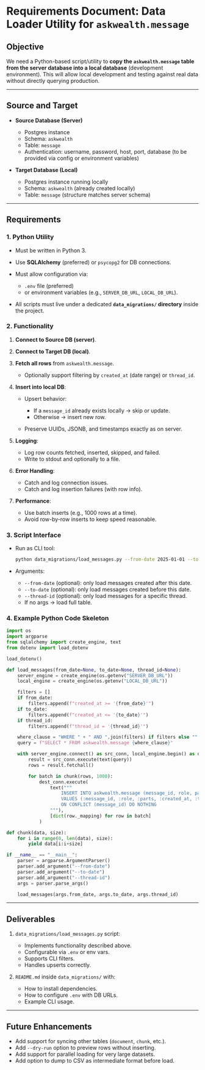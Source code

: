 # Requirements Document: Data Loader Utility for `askwealth.message`

## Objective

We need a Python-based script/utility to **copy the `askwealth.message` table from the server database into a local database** (development environment).
This will allow local development and testing against real data without directly querying production.

---

## Source and Target

- **Source Database (Server)**

  - Postgres instance
  - Schema: `askwealth`
  - Table: `message`
  - Authentication: username, password, host, port, database (to be provided via config or environment variables)

- **Target Database (Local)**

  - Postgres instance running locally
  - Schema: `askwealth` (already created locally)
  - Table: `message` (structure matches server schema)

---

## Requirements

### 1. Python Utility

- Must be written in Python 3.
- Use **SQLAlchemy** (preferred) or `psycopg2` for DB connections.
- Must allow configuration via:

  - `.env` file (preferred)
  - or environment variables (e.g., `SERVER_DB_URL`, `LOCAL_DB_URL`).

- All scripts must live under a dedicated **`data_migrations/` directory** inside the project.

### 2. Functionality

1. **Connect to Source DB (server)**.
2. **Connect to Target DB (local)**.
3. **Fetch all rows** from `askwealth.message`.

   - Optionally support filtering by `created_at` (date range) or `thread_id`.

4. **Insert into local DB**:

   - Upsert behavior:

     - If a `message_id` already exists locally → skip or update.
     - Otherwise → insert new row.

   - Preserve UUIDs, JSONB, and timestamps exactly as on server.

5. **Logging**:

   - Log row counts fetched, inserted, skipped, and failed.
   - Write to stdout and optionally to a file.

6. **Error Handling**:

   - Catch and log connection issues.
   - Catch and log insertion failures (with row info).

7. **Performance**:

   - Use batch inserts (e.g., 1000 rows at a time).
   - Avoid row-by-row inserts to keep speed reasonable.

### 3. Script Interface

- Run as CLI tool:

  ```bash
  python data_migrations/load_messages.py --from-date 2025-01-01 --to-date 2025-09-15
  ```

- Arguments:

  - `--from-date` (optional): only load messages created after this date.
  - `--to-date` (optional): only load messages created before this date.
  - `--thread-id` (optional): only load messages for a specific thread.
  - If no args → load full table.

### 4. Example Python Code Skeleton

```python
import os
import argparse
from sqlalchemy import create_engine, text
from dotenv import load_dotenv

load_dotenv()

def load_messages(from_date=None, to_date=None, thread_id=None):
    server_engine = create_engine(os.getenv("SERVER_DB_URL"))
    local_engine = create_engine(os.getenv("LOCAL_DB_URL"))

    filters = []
    if from_date:
        filters.append(f"created_at >= '{from_date}'")
    if to_date:
        filters.append(f"created_at <= '{to_date}'")
    if thread_id:
        filters.append(f"thread_id = '{thread_id}'")

    where_clause = "WHERE " + " AND ".join(filters) if filters else ""
    query = f"SELECT * FROM askwealth.message {where_clause}"

    with server_engine.connect() as src_conn, local_engine.begin() as dest_conn:
        result = src_conn.execute(text(query))
        rows = result.fetchall()

        for batch in chunk(rows, 1000):
            dest_conn.execute(
                text("""
                    INSERT INTO askwealth.message (message_id, role, parts, created_at, thread_id, annotations)
                    VALUES (:message_id, :role, :parts, :created_at, :thread_id, :annotations)
                    ON CONFLICT (message_id) DO NOTHING
                """),
                [dict(row._mapping) for row in batch]
            )

def chunk(data, size):
    for i in range(0, len(data), size):
        yield data[i:i+size]

if __name__ == "__main__":
    parser = argparse.ArgumentParser()
    parser.add_argument("--from-date")
    parser.add_argument("--to-date")
    parser.add_argument("--thread-id")
    args = parser.parse_args()

    load_messages(args.from_date, args.to_date, args.thread_id)
```

---

## Deliverables

1. `data_migrations/load_messages.py` script:

   - Implements functionality described above.
   - Configurable via `.env` or env vars.
   - Supports CLI filters.
   - Handles upserts correctly.

2. `README.md` inside `data_migrations/` with:

   - How to install dependencies.
   - How to configure `.env` with DB URLs.
   - Example CLI usage.

---

## Future Enhancements

- Add support for syncing other tables (`document`, `chunk`, etc.).
- Add `--dry-run` option to preview rows without inserting.
- Add support for parallel loading for very large datasets.
- Add option to dump to CSV as intermediate format before load.
